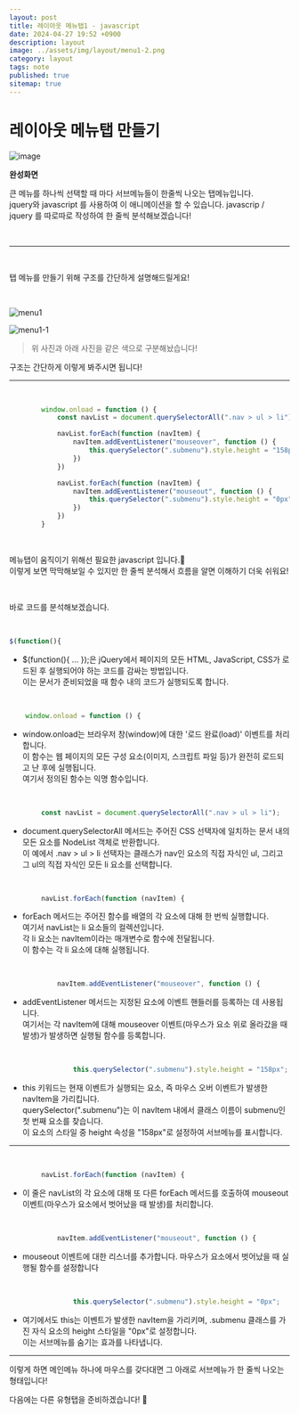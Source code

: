 ```yaml
---
layout: post
title: 레이아웃 메뉴탭1 - javascript
date: 2024-04-27 19:52 +0900
description: layout
image: ../assets/img/layout/menu1-2.png
category: layout
tags: note
published: true
sitemap: true
---
```


# 레이아웃 메뉴탭 만들기 

![image](https://github.com/kimyih/kimyih.github.io/assets/163376151/9b6c1810-6fd6-4eff-b3df-9d8bc0fa71db)

**완성화면**   

큰 메뉴를 하나씩 선택할 때 마다 서브메뉴들이 한줄씩 나오는 탭메뉴입니다.   
jquery와 javascript 를 사용하여 이 애니메이션을 할 수 있습니다.
javascrip / jquery 를 따로따로 작성하여 한 줄씩 분석해보겠습니다!

<br>

--- 

<br>

탭 메뉴를 만들기 위해 구조를 간단하게 설명해드릴게요!  

<br>

![menu1](https://github.com/kimyih/kimyih.github.io/assets/163376151/26f374a5-dc69-4a58-ac1c-1657097e72dd)

![menu1-1](https://github.com/kimyih/kimyih.github.io/assets/163376151/64749ae7-440b-4d3f-aaeb-ae64b0992b0e)

> 위 사진과 아래 사진을 같은 색으로 구분해놨습니다!

구조는 간단하게 이렇게 봐주시면 됩니다!

---
<br>



````javascript
        window.onload = function () {
            const navList = document.querySelectorAll(".nav > ul > li");

            navList.forEach(function (navItem) {
                navItem.addEventListener("mouseover", function () {
                    this.querySelector(".submenu").style.height = "158px";
                })
            })

            navList.forEach(function (navItem) {
                navItem.addEventListener("mouseout", function () {
                    this.querySelector(".submenu").style.height = "0px";
                })
            })
        }
````

<br>

메뉴탭이 움직이기 위해선 필요한 javascript 입니다.🙌   
이렇게 보면 막막해보일 수 있지만 한 줄씩 분석해서 흐름을 알면 이해하기 더욱 쉬워요!

<br>

바로 코드를 분석해보겠습니다.

<br>

```javascript
$(function(){
```
- $(function(){ ... });은 jQuery에서 페이지의 모든 HTML, JavaScript, CSS가 로드된 후 실행되어야 하는 코드를 감싸는 방법입니다.    
이는 문서가 준비되었을 때 함수 내의 코드가 실행되도록 합니다.

<br>


```javascript
    window.onload = function () {
```
- window.onload는 브라우저 창(window)에 대한 '로드 완료(load)' 이벤트를 처리합니다.    
이 함수는 웹 페이지의 모든 구성 요소(이미지, 스크립트 파일 등)가 완전히 로드되고 난 후에 실행됩니다.    
여기서 정의된 함수는 익명 함수입니다.   

<br>

```javascript
        const navList = document.querySelectorAll(".nav > ul > li");
```
- document.querySelectorAll 메서드는 주어진 CSS 선택자에 일치하는 문서 내의 모든 요소를 NodeList 객체로 반환합니다.    
이 예에서 .nav > ul > li 선택자는 클래스가 nav인 요소의 직접 자식인 ul, 그리고 그 ul의 직접 자식인 모든 li 요소를 선택합니다.   

<br>


```javascript
        navList.forEach(function (navItem) {
```
- forEach 메서드는 주어진 함수를 배열의 각 요소에 대해 한 번씩 실행합니다.    
여기서 navList는 li 요소들의 컬렉션입니다.    
각 li 요소는 navItem이라는 매개변수로 함수에 전달됩니다.    
이 함수는 각 li 요소에 대해 실행됩니다.   

<br>

```javascript
            navItem.addEventListener("mouseover", function () {
```
- addEventListener 메서드는 지정된 요소에 이벤트 핸들러를 등록하는 데 사용됩니다.    
여기서는 각 navItem에 대해 mouseover 이벤트(마우스가 요소 위로 올라갔을 때 발생)가 발생하면 실행될 함수를 등록합니다.  

<br>

```javascript
                this.querySelector(".submenu").style.height = "158px";
```
- this 키워드는 현재 이벤트가 실행되는 요소, 즉 마우스 오버 이벤트가 발생한 navItem을 가리킵니다.    
querySelector(".submenu")는 이 navItem 내에서 클래스 이름이 submenu인 첫 번째 요소를 찾습니다.    
이 요소의 스타일 중 height 속성을 "158px"로 설정하여 서브메뉴를 표시합니다.   

---
<br>

```javascript
        navList.forEach(function (navItem) {
```
- 이 줄은 navList의 각 요소에 대해 또 다른 forEach 메서드를 호출하여 mouseout 이벤트(마우스가 요소에서 벗어났을 때 발생)를 처리합니다.

<br>

```javascript
            navItem.addEventListener("mouseout", function () {
```
- mouseout 이벤트에 대한 리스너를 추가합니다. 마우스가 요소에서 벗어났을 때 실행될 함수를 설정합니다

<br>

```javascript
                this.querySelector(".submenu").style.height = "0px";
```
- 여기에서도 this는 이벤트가 발생한 navItem을 가리키며, .submenu 클래스를 가진 자식 요소의 height 스타일을 "0px"로 설정합니다.    
이는 서브메뉴를 숨기는 효과를 나타냅니다.



--- 

이렇게 하면 메인메뉴 하나에 마우스를 갖다대면 그 아래로 서브메뉴가 한 줄씩 나오는 형태입니다! 

다음에는 다른 유형탭을 준비하겠습니다! 🎈